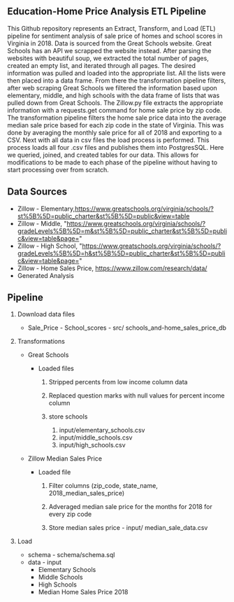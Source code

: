 ## Education-Home Price Analysis ETL Pipeline
This Github repository represents an Extract, Transform, and Load (ETL) pipeline for sentiment analysis of sale price of homes and school scores in Virginia in 2018. Data is sourced from the Great Schools website. Great Schools has an API we scrapped the website instead. After parsing the websites with beautiful soup, we extracted the total number of pages, created an empty list, and iterated through all pages. The desired information was pulled and loaded into the appropriate list. All the lists were then placed into a data frame. From there the transformation pipeline filters, after web scraping Great Schools we filtered the information based upon elementary, middle, and high schools with the data frame of lists that was pulled down from Great Schools. The Zillow.py file extracts the appropriate information with a requests.get command for home sale price by zip code. The transformation pipeline filters the home sale price data into the average median sale price based for each zip code in the state of Virginia. This was done by averaging the monthly sale price for all of 2018 and exporting to a CSV. Next with all data in csv files the load process is performed. This process loads all four .csv files and publishes them into PostgresSQL. Here we queried, joined, and created tables for our data. This allows for modifications to be made to each phase of the pipeline without having to start processing over from scratch.


## Data Sources
* Zillow - Elementary,https://www.greatschools.org/virginia/schools/?st%5B%5D=public_charter&st%5B%5D=public&view=table
* Zillow - Middle, "https://www.greatschools.org/virginia/schools/?gradeLevels%5B%5D=m&st%5B%5D=public_charter&st%5B%5D=public&view=table&page="
* Zillow - High School, "https://www.greatschools.org/virginia/schools/?gradeLevels%5B%5D=h&st%5B%5D=public_charter&st%5B%5D=public&view=table&page="
* Zillow - Home Sales Price, https://www.zillow.com/research/data/
* Generated Analysis

## Pipeline
1. Download data files
    * Sale_Price - School_scores - src/   schools_and-home_sales_price_db
2. Transformations
    * Great Schools
        * Loaded files
            1. Stripped percents from low income column data

            2. Replaced question marks with null values for percent income column

            3. store schools
                1. input/elementary_schools.csv
                1. input/middle_schools.csv
                1. input/high_schools.csv
        
    * Zillow Median Sales Price       
        * Loaded file
            1. Filter columns (zip_code, state_name,        2018_median_sales_price)

            2. Adveraged median sale price for the months for 2018 for every zip code

            3. Store median sales price - input/            median_sale_data.csv
         
         
3. Load
    * schema - schema/schema.sql
    * data - input
      * Elementary Schools
      * Middle Schools
      * High Schools
      * Median Home Sales Price 2018




